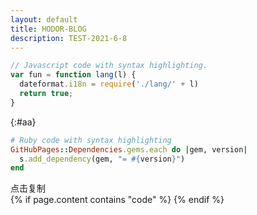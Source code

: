 ```yaml
---
layout: default
title: HODOR-BLOG
description: TEST-2021-6-8
---
```




```js
// Javascript code with syntax highlighting.
var fun = function lang(l) {
  dateformat.i18n = require('./lang/' + l)
  return true;
}
```
{:#aa}

```ruby
# Ruby code with syntax highlighting
GitHubPages::Dependencies.gems.each do |gem, version|
  s.add_dependency(gem, "= #{version}")
end
```
<div id="btn" class="js-copy" data-clipboard-target="#aa">
    <span>点击复制</span>
</div>
 <script src="./clipboard.min.js"></script>
<script>
    var btn = document.getElementById('btn');
    var clipboard = new Clipboard(btn);//实例化

    //复制成功执行的回调，可选
    clipboard.on('success', function(e) {
        alert('复制成功')
    });

    //复制失败执行的回调，可选
    clipboard.on('error', function(e) {
        console.log(e);
    });
</script>
{% if page.content contains "code" %}
<script>
// get all <code> elements
var allCodeBlocksElements = $( "code" );

allCodeBlocksElements.each(function(i) {
  // add different id for each code block

  // target 
  var currentId = "codeblock" + (i + 1);
  $(this).attr('id', currentId);
     
  //trigger
  var clipButton = '<button class="btn" data-clipboard-target="#' + currentId + '"><img src="https://clipboardjs.com/assets/images/clippy.svg" width="13" alt="Copy to clipboard"></button>';
     $(this).after(clipButton);
  });
 
  new Clipboard('.btn');
   clipboard.on('success', function(e) {
        alert('复制成功')
    });

    //复制失败执行的回调，可选
    clipboard.on('error', function(e) {
        console.log(e);
    });
</script>
{% endif %}
